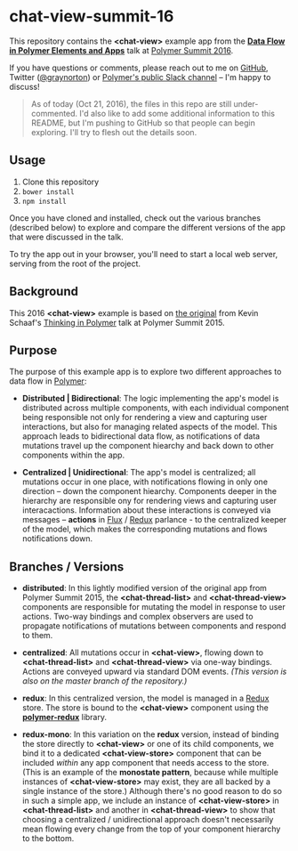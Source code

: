 # chat-view-summit-16

This repository contains the **&lt;chat-view&gt;** example app from the
[**Data Flow in Polymer Elements and Apps**](https://www.youtube.com/watch?v=pAW4YDLtPVs)
talk at [Polymer Summit 2016](https://www.polymer-project.org/summit).

If you have questions or comments, please reach out to me on
[GitHub](https://github.com/graynorton), Twitter
([@graynorton](https://twitter.com/graynorton)) or
[Polymer's public Slack channel](https://polymer-slack.herokuapp.com/) –
I'm happy to discuss!

> As of today (Oct 21, 2016), the files in this repo are still
> under-commented. I'd also like to add some additional information
> to this README, but I'm pushing to GitHub so that people can begin
> exploring. I'll try to flesh out the details soon.

## Usage

1. Clone this repository
2. `bower install`
3. `npm install`

Once you have cloned and installed, check out the various branches (described
below) to explore and compare the different versions of the app that were
discussed in the talk.

To try the app out in your browser, you'll need to start a local web server,
serving from the root of the project.

## Background

This 2016 **&lt;chat-view&gt;** example is based on
[the original](https://github.com/kevinpschaaf/chat-view-paper) from Kevin
Schaaf's [Thinking in Polymer](https://www.youtube.com/watch?v=ZDjiUmx51y8) talk
at Polymer Summit 2015.

## Purpose

The purpose of this example app is to explore two different approaches to
data flow in [Polymer](https://www.polymer-project.org):

* **Distributed | Bidirectional**: The logic implementing the app's model
  is distributed across multiple components, with each individual component
  being responsible not only for rendering a view and capturing user
  interactions, but also for managing related aspects of the model. This
  approach leads to bidirectional data flow, as notifications of data mutations
  travel up the component hiearchy and back down to other components
  within the app.

* **Centralized | Unidirectional**: The app's model is centralized; all
  mutations occur in one place, with notifications flowing in only one direction –
  down the component hiearchy. Components deeper in the hierarchy are responsible
  ony for rendering views and capturing user interacactions. Information
  about these interactions is conveyed via messages – **actions** in
  [Flux](https://facebook.github.io/flux/) / [Redux](https://github.com/reactjs/redux)
  parlance - to the centralized keeper of the model, which makes the corresponding
  mutations and flows notifications down.

## Branches / Versions

* **distributed**: In this lightly modified version of the original app from
  Polymer Summit 2015, the **&lt;chat-thread-list&gt;** and
  **&lt;chat-thread-view&gt;** components are responsible for mutating the model
  in response to user actions. Two-way bindings and complex observers are used to
  propagate notifications of mutations between components and respond to them.

* **centralized**: All mutations occur in **&lt;chat-view&gt;**, flowing down to
  **&lt;chat-thread-list&gt;** and **&lt;chat-thread-view&gt;** via one-way
  bindings. Actions are conveyed upward via standard DOM events. *(This version is
  also on the master branch of the repository.)*

* **redux**: In this centralized version, the model is managed in a
  [Redux](https://github.com/reactjs/redux) store. The store is bound to the
  **&lt;chat-view&gt;** component using the
  **[polymer-redux](https://github.com/tur-nr/polymer-redux)** library.

* **redux-mono**: In this variation on the **redux** version, instead of binding
  the store directly to **&lt;chat-view&gt;** or one of its child components, we
  bind it to a dedicated **&lt;chat-view-store&gt;** component that can be included
  *within* any app component that needs access to the store. (This is an example of
  the **monostate pattern**, because while multiple instances of
  **&lt;chat-view-store&gt;** may exist, they are all backed by a single instance
  of the store.) Although there's no good reason to do so in such a simple app, we
  include an instance of **&lt;chat-view-store&gt;** in **&lt;chat-thread-list&gt;**
  and another in **&lt;chat-thread-view&gt;** to show that choosing a centralized /
  unidirectional approach doesn't necessarily mean flowing every change from the top
  of your component hierarchy to the bottom.
